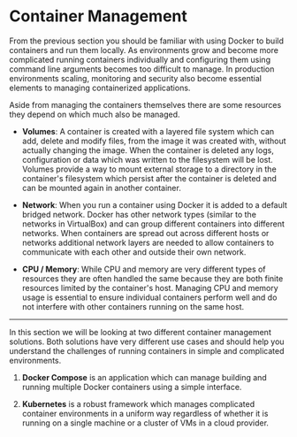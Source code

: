 # Container Management

From the previous section you should be familiar with using Docker to build containers and run them locally. As environments grow and become more complicated running containers individually and configuring them using command line arguments becomes too difficult to manage. In production environments scaling, monitoring and security also become essential elements to managing containerized applications.

Aside from managing the containers themselves there are some resources they depend on which much also be managed.

- **Volumes**: A container is created with a layered file system which can add, delete and modify files, from the image it was created with, without actually changing the image. When the container is deleted any logs, configuration or data which was written to the filesystem will be lost. Volumes provide a way to mount external storage to a directory in the container's filesystem which persist after the container is deleted and can be mounted again in another container.

- **Network**: When you run a container using Docker it is added to a default bridged network. Docker has other network types (similar to the networks in VirtualBox) and can group different containers into different networks. When containers are spread out across different hosts or networks additional network layers are needed to allow containers to communicate with each other and outside their own network.

- **CPU / Memory**: While CPU and memory are very different types of resources they are often handled the same because they are both finite resources limited by the container's host. Managing CPU and memory usage is essential to ensure individual containers perform well and do not interfere with other containers running on the same host.

---

In this section we will be looking at two different container management solutions. Both solutions have very different use cases and should help you understand the challenges of running containers in simple and complicated environments.

1. **Docker Compose** is an application which can manage building and running multiple Docker containers using a simple interface.

2. **Kubernetes** is a robust framework which manages complicated container environments in a uniform way regardless of whether it is running on a single machine or a cluster of VMs in a cloud provider.

